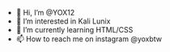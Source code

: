 - 👋 Hi, I’m @YOX12
- 👀 I’m interested in Kali Lunix 
- 🌱 I’m currently learning HTML/CSS
- 📫 How to reach me on instagram @yoxbtw


